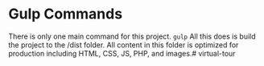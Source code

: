 # Gulp Commands
There is only one main command for this project.
`gulp`
All this does is build the project to the /dist folder. All content in this folder is optimized for production including HTML, CSS, JS, PHP, and images.#   v i r t u a l - t o u r  
 